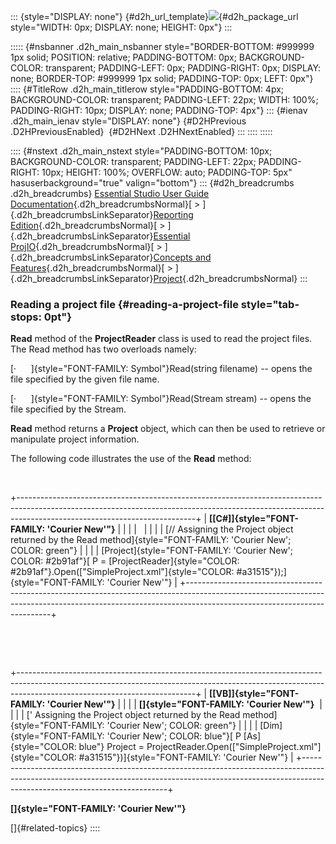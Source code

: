 ::: {style="DISPLAY: none"}
[](ms-xhelp:///?Id=d2h_url_template){#d2h_url_template}![](!package_url!){#d2h_package_url style="WIDTH: 0px; DISPLAY: none; HEIGHT: 0px"}
:::

::::: {#nsbanner .d2h_main_nsbanner style="BORDER-BOTTOM: #999999 1px solid; POSITION: relative; PADDING-BOTTOM: 0px; BACKGROUND-COLOR: transparent; PADDING-LEFT: 0px; PADDING-RIGHT: 0px; DISPLAY: none; BORDER-TOP: #999999 1px solid; PADDING-TOP: 0px; LEFT: 0px"}
:::: {#TitleRow .d2h_main_titlerow style="PADDING-BOTTOM: 4px; BACKGROUND-COLOR: transparent; PADDING-LEFT: 22px; WIDTH: 100%; PADDING-RIGHT: 10px; DISPLAY: none; PADDING-TOP: 4px"}
::: {#ienav .d2h_main_ienav style="DISPLAY: none"}
[](ms-xhelp:///?Id=180fdec5-ab13-4e36-9841-c53d5732f226){#D2HPrevious .D2HPreviousEnabled}  [](ms-xhelp:///?Id=64797e1d-693e-46e2-9841-ebcceaa8d662){#D2HNext .D2HNextEnabled}
:::
::::
:::::

:::: {#nstext .d2h_main_nstext style="PADDING-BOTTOM: 10px; BACKGROUND-COLOR: transparent; PADDING-LEFT: 22px; PADDING-RIGHT: 10px; HEIGHT: 100%; OVERFLOW: auto; PADDING-TOP: 5px" hasuserbackground="true" valign="bottom"}
::: {#d2h_breadcrumbs .d2h_breadcrumbs}
[Essential Studio User Guide Documentation](ms-xhelp:///?Id=12457748-09e3-4d74-a240-8e049cedf030){.d2h_breadcrumbsNormal}[ \> ]{.d2h_breadcrumbsLinkSeparator}[Reporting Edition](ms-xhelp:///?Id=027aa5b6-6676-4f93-ad23-c20e8c45792e){.d2h_breadcrumbsNormal}[ \> ]{.d2h_breadcrumbsLinkSeparator}[Essential ProjIO](ms-xhelp:///?Id=b95f675f-3e97-4b4b-93b9-e4daba965feb){.d2h_breadcrumbsNormal}[ \> ]{.d2h_breadcrumbsLinkSeparator}[Concepts and Features](ms-xhelp:///?Id=00cd1b25-14ca-4e2b-a23d-b4c6df7344ee){.d2h_breadcrumbsNormal}[ \> ]{.d2h_breadcrumbsLinkSeparator}[Project](ms-xhelp:///?Id=ad0373cb-4cc2-4184-9767-bcb479cabdaf){.d2h_breadcrumbsNormal}
:::

### Reading a project file {#reading-a-project-file style="tab-stops: 0pt"}

**Read** method of the **ProjectReader** class is used to read the project files. The Read method has two overloads namely:

[·      ]{style="FONT-FAMILY: Symbol"}Read(string filename) -- opens the file specified by the given file name.

[·      ]{style="FONT-FAMILY: Symbol"}Read(Stream stream) -- opens the file specified by the Stream.

**Read** method returns a **Project** object, which can then be used to retrieve or manipulate project information.

The following code illustrates the use of the **Read** method:

 

+--------------------------------------------------------------------------------------------------------------------------------------------------------------------------------------------------------+
| **[\[C#\]]{style="FONT-FAMILY: 'Courier New'"}**                                                                                                                                                       |
|                                                                                                                                                                                                        |
|                                                                                                                                                                                                        |
|                                                                                                                                                                                                        |
| [// Assigning the Project object returned by the Read method]{style="FONT-FAMILY: 'Courier New'; COLOR: green"}                                                                                        |
|                                                                                                                                                                                                        |
| [Project]{style="FONT-FAMILY: 'Courier New'; COLOR: #2b91af"}[ P = [ProjectReader]{style="COLOR: #2b91af"}.Open([\"SimpleProject.xml\"]{style="COLOR: #a31515"});]{style="FONT-FAMILY: 'Courier New'"} |
+--------------------------------------------------------------------------------------------------------------------------------------------------------------------------------------------------------+

 

 

+--------------------------------------------------------------------------------------------------------------------------------------------------------------------------------------------------------+
| **[\[VB\]]{style="FONT-FAMILY: 'Courier New'"}**                                                                                                                                                       |
|                                                                                                                                                                                                        |
| **[]{style="FONT-FAMILY: 'Courier New'"}**                                                                                                                                                             |
|                                                                                                                                                                                                        |
| [\' Assigning the Project object returned by the Read method]{style="FONT-FAMILY: 'Courier New'; COLOR: green"}                                                                                        |
|                                                                                                                                                                                                        |
| [Dim]{style="FONT-FAMILY: 'Courier New'; COLOR: blue"}[ P [As]{style="COLOR: blue"} Project = ProjectReader.Open([\"SimpleProject.xml\"]{style="COLOR: #a31515"})]{style="FONT-FAMILY: 'Courier New'"} |
+--------------------------------------------------------------------------------------------------------------------------------------------------------------------------------------------------------+

**[]{style="FONT-FAMILY: 'Courier New'"}** 

[]{#related-topics}
::::

